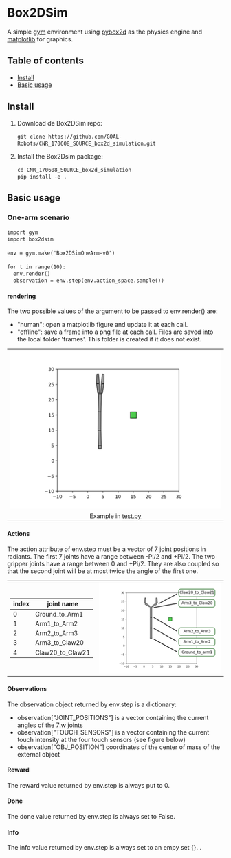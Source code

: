 # Box2DSim

A simple [gym](http://gym.openai.com/) environment using [pybox2d](https://github.com/pybox2d/pybox2d/wiki/manual) as the physics engine and [matplotlib](https://matplotlib.org/) for graphics.

## Table of contents
* [Install](#install)
* [Basic usage](#basic-usage)

## Install

1. Download de Box2DSim repo:

       git clone https://github.com/GOAL-Robots/CNR_170608_SOURCE_box2d_simulation.git

2. Install the Box2Dsim package:

       cd CNR_170608_SOURCE_box2d_simulation
       pip install -e .

## Basic usage

### One-arm scenario

    import gym
    import box2dsim

    env = gym.make('Box2DSimOneArm-v0')

    for t in range(10):  
      env.render()
      observation = env.step(env.action_space.sample())

#### rendering

The two possible values of the argument to be passed to env.render() are:
* "human": open a matplotlib figure and update it at each call.
* "offline": save a frame into a png file at each call. Files are saved into the local folder 'frames'. This  folder is created if it does not exist.

<table>
       <tr>
              <td align="center">
                     <img src="docs/pics/sim.gif" alt="one_arm_scenario" width="100%">
             </td>
       </tr>
       <tr>
              <td align="center">
                     Example in <a href="box2dsim/examples/test.py">test.py</a>
              </td>
       </tr>
</table>

#### Actions

The action attribute of env.step must be a vector of 7 joint positions in radiants. The first 7 joints have a range between -Pi/2 and +Pi/2. The two gripper joints have a range between 0 and +Pi/2. They are also coupled so that the second joint will be at most twice the angle of the first one.

<TABLE width="100%" BORDER="0">
<TR>
<TD>

| index |  joint name               |
| ----- | ------------------------- |
|  0    |  Ground_to_Arm1           |
|  1    |  Arm1_to_Arm2             |
|  2    |  Arm2_to_Arm3             |
|  3    |  Arm3_to_Claw20           |
|  4    |  Claw20_to_Claw21         |


</TD>
<TD><img src="docs/pics/one_arm_scenario.png" alt="one_arm_scenario" width="100%"></TD>
</TR>
</TABLE>

#### Observations

The observation object returned by env.step is a dictionary:

* observation["JOINT_POSITIONS"] is a vector containing the current angles of the 7:w
 joints
* observation["TOUCH_SENSORS"] is a vector containing the current touch intensity at the four touch sensors (see figure below)
* observation["OBJ_POSITION"] coordinates of the center of mass of the external object

#### Reward

The reward value returned by env.step is always put to 0.

#### Done

The done value returned by env.step is always set to False.

#### Info

The info value returned by env.step is always set to an empy set {}.
  .
